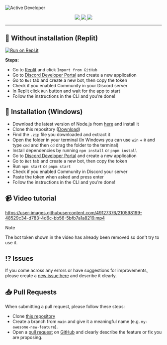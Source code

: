 ![Active Developer](https://github.com/IgorKowalczyk/active-dev/assets/49127376/17770e3d-dd86-4044-9969-7adcfc3ebff3)
<div align="center">
  <a aria-label="GitHub License" href="https://github.com/11NoName11/Bot-Launcher/blob/main/license.md">
    <img src="https://img.shields.io/github/license/11NoName11/Bot-Launcher?color=%2334D058&logo=github&style=flat-square&label=License">
  </a>
  <a aria-label="Version" href="https://github.com/11NoName11/Bot-Launcher/releases">
    <img src="https://img.shields.io/github/v/release/11NoName11/Bot-Launcher?color=%2334D058&logo=github&style=flat-square&label=Version">
  </a>
  <a aria-label="Discord" href="https://discord.gg/YOUR_DISCORD_INVITE">
    <img src="https://img.shields.io/discord/695282860399001640?color=%2334D058&logo=discord&style=flat-square&logoColor=fff&label=Discord">
  </a>
</div>

---

## 🔩 Without installation (Replit)

[![Run on Repl.it](https://repl.it/badge/github/11NoName11/Bot-Launcher)](https://repl.it/github/11NoName11/Bot-Launcher)

**Steps:**

- Go to [Replit](https://repl.it/github/11NoName11/Bot-Launcher) and click `Import from GitHub`
- Go to [Discord Developer Portal](https://discord.com/developers/applications) and create a new application
- Go to `Bot` tab and create a new bot, then copy the token
- Check if you enabled Community in your Discord server
- In Replit click `Run` button and wait for the app to start
- Follow the instructions in the CLI and you're done!

## 🔩 Installation (Windows)

- Download the latest version of Node.js from [here](https://nodejs.org/en/download/) and install it
- Clone this repository ([Download](https://github.com/11NoName11/Bot-Launcher/archive/refs/heads/main.zip))
- Find the `.zip` file you downloaded and extract it
- Open the folder in your terminal (In Windows you can use `win` + `R` and type `cmd` and then `cd` drag the folder to the terminal)
- Install dependencies by running `npm install` or `pnpm install`
- Go to [Discord Developer Portal](https://discord.com/developers/applications) and create a new application
- Go to `Bot` tab and create a new bot, then copy the token
- Run `npm start` or `pnpm start`
- Check if you enabled Community in Discord your server
- Paste the token when asked and press enter
- Follow the instructions in the CLI and you're done!

## 📹 Video tutorial

https://user-images.githubusercontent.com/49127376/210598199-48529c34-d783-4d6c-bb56-5bfb7a1a8219.mp4

> [!NOTE]
> The bot token shown in the video has already been removed so don't try to use it.

## ⁉️ Issues

If you come across any errors or have suggestions for improvements, please create a [new issue here](https://github.com/11NoName11/Bot-Launcher/issues) and describe it clearly.

## 📥 Pull Requests

When submitting a pull request, please follow these steps:

- Clone [this repository](https://github.com/11NoName11/Bot-Launcher)
- Create a branch from `main` and give it a meaningful name (e.g. `my-awesome-new-feature`).
- Open a [pull request](https://github.com/11NoName11/Bot-Launcher/pulls) on [GitHub](https://github.com/11NoName11/Bot-Launcher) and clearly describe the feature or fix you are proposing.
